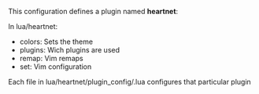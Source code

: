 This configuration defines a plugin named **heartnet**:

In lua/heartnet:
* colors: Sets the theme
* plugins: Wich plugins are used
* remap: Vim remaps
* set: Vim configuration


Each file in lua/heartnet/plugin_config/<plugin-name>.lua configures that particular plugin
